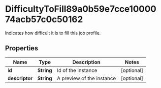 

# DifficultyToFill89a0b59e7cce1000074acb57c0c50162

Indicates how difficult it is to fill this job profile.

## Properties

| Name | Type | Description | Notes |
|------------ | ------------- | ------------- | -------------|
|**id** | **String** | Id of the instance |  [optional] |
|**descriptor** | **String** | A preview of the instance |  [optional] |



